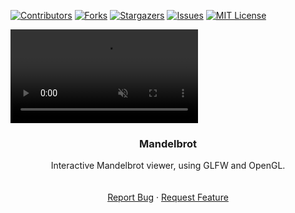 <a name="Mandelbrot"></a>

[![Contributors][contributors-shield]][contributors-url]
[![Forks][forks-shield]][forks-url]
[![Stargazers][stars-shield]][stars-url]
[![Issues][issues-shield]][issues-url]
[![MIT License][license-shield]][license-url]

<div><video controls src=https://github.com/Moarbue/Mandelbrot/blob/main/images/Mandelbrot_Demo.mp4 muted="true"></video></div>

<h3 align="center">Mandelbrot</h3>

  <p align="center">
    Interactive Mandelbrot viewer, using GLFW and OpenGL. 
    <br />
    <br />
    <br />
    <a href="https://github.com/Moarbue/Mandelbrot/issues">Report Bug</a>
    ·
    <a href="https://github.com/Moarbue/Mandelbrot/issues">Request Feature</a>
  </p>

<!-- MARKDOWN LINKS & IMAGES -->
<!-- https://www.markdownguide.org/basic-syntax/#reference-style-links -->
[contributors-shield]: https://img.shields.io/github/contributors/Moarbue/Mandelbrot.svg?style=for-the-badge
[contributors-url]: https://github.com/Moarbue/Mandelbrot/graphs/contributors
[forks-shield]: https://img.shields.io/github/forks/Moarbue/Mandelbrot.svg?style=for-the-badge
[forks-url]: https://github.com/Moarbue/Mandelbrot/network/members
[stars-shield]: https://img.shields.io/github/stars/Moarbue/Mandelbrot.svg?style=for-the-badge
[stars-url]: https://github.com/Moarbue/Mandelbrot/stargazers
[issues-shield]: https://img.shields.io/github/issues/Moarbue/Mandelbrot.svg?style=for-the-badge
[issues-url]: https://github.com/Moarbue/Mandelbrot/issues
[license-shield]: https://img.shields.io/github/license/Moarbue/Mandelbrot.svg?style=for-the-badge
[license-url]: https://github.com/Moarbue/Mandelbrot/blob/master/LICENSE
[product-video]: https://github.com/Moarbue/Mandelbrot/blob/master/images/Mandelbrot_Demo.mp4